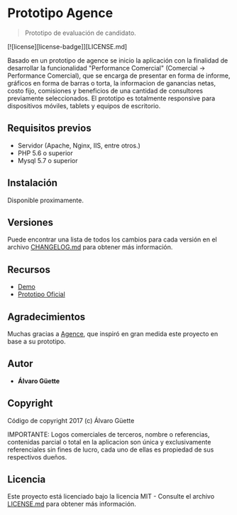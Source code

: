 # Prototipo Agence
> Prototipo de evaluación de candidato.

[![license][license-badge]][LICENSE.md]

Basado en un prototipo de agence se inicio la aplicación con la finalidad de desarrollar la funcionalidad "Performance Comercial" (Comercial -> Performance Comercial), que se encarga de presentar en forma de informe, gráficos en forma de barras o torta, la informacion de ganancias netas, costo fijo, comisiones y beneficios de una cantidad de consultores previamente seleccionados. El prototipo es totalmente responsive para dispositivos móviles, tablets y equipos de escritorio.

## Requisitos previos

* Servidor (Apache, Nginx, IIS, entre otros.)
* PHP 5.6 o superior
* Mysql 5.7 o superior

## Instalación
Disponible proximamente.

## Versiones
Puede encontrar una lista de todos los cambios para cada versión en el archivo [CHANGELOG.md](CHANGELOG.md) para obtener más información.

## Recursos
* [Demo](http://agence.guettsoft.com)
* [Prototipo Oficial](http://www.agence.com.br)

## Agradecimientos
Muchas gracias a [Agence](http://www.agence.com.br), que inspiró en gran medida este proyecto en base a su prototipo.

## Autor
* **Álvaro Güette**

## Copyright
Código de copyright 2017 (c) Álvaro Güette

IMPORTANTE: Logos comerciales de terceros, nombre o referencias, contenidas parcial o total en la aplicacion son única y exclusivamente referenciales sin fines de lucro, cada uno de ellas es propiedad de sus respectivos dueños.

## Licencia
Este proyecto está licenciado bajo la licencia MIT - Consulte el archivo [LICENSE.md](LICENSE.md) para obtener más información.
